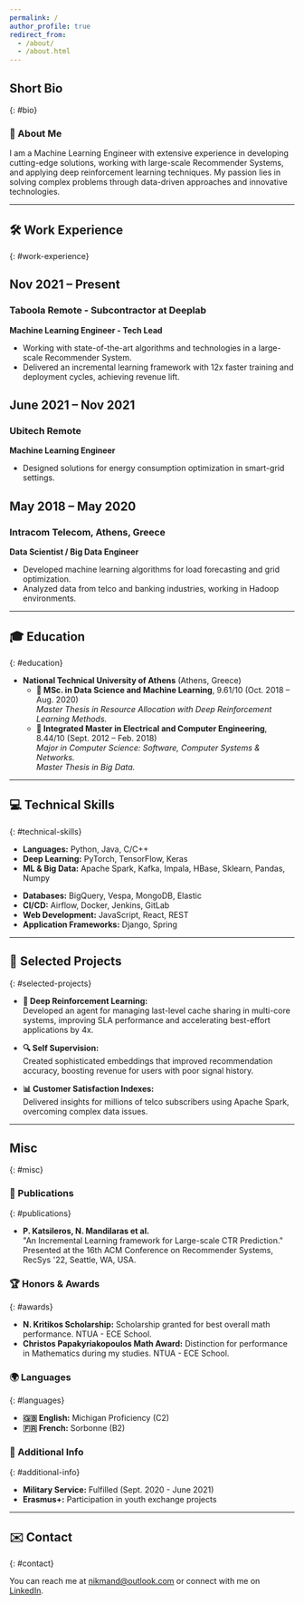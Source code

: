 ```yaml
---
permalink: /
author_profile: true
redirect_from: 
  - /about/
  - /about.html
---
```


## Short Bio
{: #bio}

### 👋 About Me

I am a Machine Learning Engineer with extensive experience in developing cutting-edge solutions, working with large-scale Recommender Systems, and applying deep reinforcement learning techniques. My passion lies in solving complex problems through data-driven approaches and innovative technologies.

---

## 🛠️ Work Experience
{: #work-experience}

<div class="timeline-container">
  <!-- Job Position 1 -->
  <div class="timeline-item">
    <div class="timeline-dot"></div>
    <div class="timeline-content">
      <h2>Nov 2021 – Present</h2>
      <h3>Taboola Remote - Subcontractor at Deeplab</h3>
      <p><strong>Machine Learning Engineer - Tech Lead</strong></p>
      <ul>
        <li>Working with state-of-the-art algorithms and technologies in a large-scale Recommender System.</li>
        <li>Delivered an incremental learning framework with 12x faster training and deployment cycles, achieving revenue lift.</li>
      </ul>
    </div>
  </div>

  <!-- Job Position 2 -->
  <div class="timeline-item">
    <div class="timeline-dot"></div>
    <div class="timeline-content">
      <h2>June 2021 – Nov 2021</h2>
      <h3>Ubitech Remote</h3>
      <p><strong>Machine Learning Engineer</strong></p>
      <ul>
        <li>Designed solutions for energy consumption optimization in smart-grid settings.</li>
      </ul>
    </div>
  </div>

  <!-- Job Position 3 -->
  <div class="timeline-item">
    <div class="timeline-dot"></div>
    <div class="timeline-content">
      <h2>May 2018 – May 2020</h2>
      <h3>Intracom Telecom, Athens, Greece</h3>
      <p><strong>Data Scientist / Big Data Engineer</strong></p>
      <ul>
        <li>Developed machine learning algorithms for load forecasting and grid optimization.</li>
        <li>Analyzed data from telco and banking industries, working in Hadoop environments.</li>
      </ul>
    </div>
  </div>
</div>


---

## 🎓 Education
{: #education}

- **National Technical University of Athens** (Athens, Greece)
  - **📘 MSc. in Data Science and Machine Learning**, 9.61/10 (Oct. 2018 – Aug. 2020)  
    *Master Thesis in Resource Allocation with Deep Reinforcement Learning Methods.*
  - **📗 Integrated Master in Electrical and Computer Engineering**, 8.44/10 (Sept. 2012 – Feb. 2018)  
    *Major in Computer Science: Software, Computer Systems & Networks.*  
    *Master Thesis in Big Data.*

---

## 💻 Technical Skills
{: #technical-skills}

<div class="skills-container">
  <!-- Column 1 -->
  <div class="skills-column">
    <ul>
      <li><strong>Languages:</strong> Python, Java, C/C++</li>
      <li><strong>Deep Learning:</strong> PyTorch, TensorFlow, Keras</li>
      <li><strong>ML & Big Data:</strong> Apache Spark, Kafka, Impala, HBase, Sklearn, Pandas, Numpy</li>
    </ul>
  </div>

  <!-- Column 2 -->
  <div class="skills-column">
    <ul>
      <li><strong>Databases:</strong> BigQuery, Vespa, MongoDB, Elastic</li>
      <li><strong>CI/CD:</strong> Airflow, Docker, Jenkins, GitLab</li>
      <li><strong>Web Development:</strong> JavaScript, React, REST</li>
      <li><strong>Application Frameworks:</strong> Django, Spring</li>
    </ul>
  </div>
</div>

---

## 🚀 Selected Projects
{: #selected-projects}

- **🤖 Deep Reinforcement Learning:**  
  Developed an agent for managing last-level cache sharing in multi-core systems, improving SLA performance and accelerating best-effort applications by 4x.
  
- **🔍 Self Supervision:**  
  Created sophisticated embeddings that improved recommendation accuracy, boosting revenue for users with poor signal history.
  
- **📊 Customer Satisfaction Indexes:**  
  Delivered insights for millions of telco subscribers using Apache Spark, overcoming complex data issues.

---

## Misc
{: #misc}

### 📄 Publications
{: #publications}

- **P. Katsileros, N. Mandilaras et al.**  
  "An Incremental Learning framework for Large-scale CTR Prediction."  
  Presented at the 16th ACM Conference on Recommender Systems, RecSys '22, Seattle, WA, USA.

### 🏆 Honors & Awards
{: #awards}

- **N. Kritikos Scholarship:** Scholarship granted for best overall math performance. NTUA - ECE School.
- **Christos Papakyriakopoulos Math Award:** Distinction for performance in Mathematics during my studies. NTUA - ECE School.

### 🌍 Languages
{: #languages}

- **🇬🇧 English:** Michigan Proficiency (C2)
- **🇫🇷 French:** Sorbonne (B2)

### 📝 Additional Info
{: #additional-info}

- **Military Service:** Fulfilled (Sept. 2020 - June 2021)
- **Erasmus+:** Participation in youth exchange projects

---

## ✉️ Contact
{: #contact}

You can reach me at [nikmand@outlook.com](mailto:nikmand@outlook.com) or connect with me on [LinkedIn](https://www.linkedin.com/in/nikiforos-mandilaras/).
